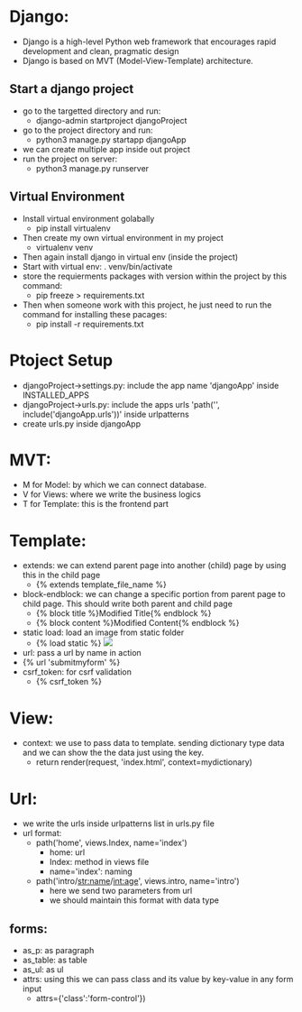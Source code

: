 # Django:
- Django is a high-level Python web framework that encourages rapid development and clean, pragmatic design
- Django is based on MVT (Model-View-Template) architecture.

## Start a django project
- go to the targetted directory and run: 
    - django-admin startproject djangoProject
- go to the project directory and run:
    - python3 manage.py startapp djangoApp
- we can create multiple app inside out project
- run the project on server:
    - python3 manage.py runserver

## Virtual Environment
- Install virtual environment golabally
    - pip install virtualenv
- Then create my own virtual environment in my project
    - virtualenv venv
- Then again install django in virtual env (inside the project)
- Start with virtual env: . venv/bin/activate
- store the requierments packages with version within the project by this command:
    - pip freeze > requirements.txt
- Then when someone work with this project, he just need to run the command for installing these pacages:
    - pip install -r requirements.txt

# Ptoject Setup
- djangoProject->settings.py: include the app name 'djangoApp' inside INSTALLED_APPS
- djangoProject->urls.py: include the apps urls 'path('', include('djangoApp.urls'))' inside urlpatterns
- create urls.py inside djangoApp

# MVT:
- M for Model: by which we can connect database.
- V for Views: where we write the business logics
- T for Template: this is the frontend part

# Template:
- extends: we can extend parent page into another (child) page by using this in the child page
    - {% extends template_file_name %}
- block-endblock: we can change a specific portion from parent page to child page. This should write both parent and child page
    - {% block title %}Modified Title{% endblock %}
    - {% block content %}Modified Content{% endblock %}
- static load: load an image from static folder
    - {% load static %} <img src="{% static 'django.png' %}">
- url: pass a url by name in action
 - {% url 'submitmyform' %}
- csrf_token: for csrf validation
    - {% csrf_token %}

# View:
- context: we use to pass data to template. sending dictionary type data and we can show the the data just using the key.
    - return render(request, 'index.html', context=mydictionary)

# Url:
- we write the urls inside urlpatterns list in urls.py file
- url format:
    - path('home', views.Index, name='index')
        - home: url
        - Index: method in views file
        - name='index': naming
    - path('intro/<str:name>/<int:age>', views.intro, name='intro')
        - here we send two parameters from url
        - we should maintain this format with data type

## forms:
- as_p: as paragraph
- as_table: as table
- as_ul: as ul
- attrs: using this we can pass class and its value by key-value in any form input
    - attrs={'class':'form-control'})
